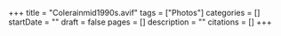 +++
title = "Colerainmid1990s.avif"
tags = ["Photos"]
categories = []
startDate = ""
draft = false
pages = []
description = ""
citations = []
+++
